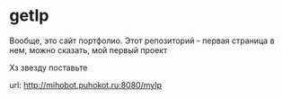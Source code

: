 # getIp
Вообще, это сайт портфолио. Этот репозиторий - первая страница в нем, можно сказать, мой первый проект

Хз звезду поставьте

url: http://mihobot.puhokot.ru:8080/myIp
